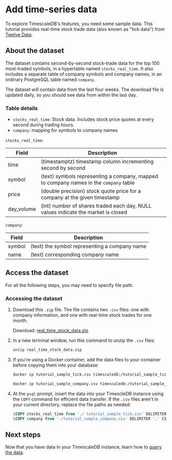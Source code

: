 # Add time-series data

To explore TimescaleDB's features, you need some sample data. This tutorial provides real-time 
stock trade data (also known as "tick data") from [Twelve Data][twelve-data]. 

## About the dataset

The dataset contains second-by-second stock-trade data for the top 100 most-traded symbols, in a 
hypertable named `stocks_real_time`. It also includes a separate table of company symbols and company 
names, in an ordinary PostgreSQL table named `company`. 

The dataset will contain data from the last four weeks. The download file is updated daily, so 
you should see data from within the last day. 

### Table details

* `stocks_real_time`: Stock data. Includes stock price quotes at every second during trading hours.
* `company`: mapping for symbols to company names

`stocks_real_time`:

| Field | Description |
|-|-|
| time | (timestamptz) timestamp column incrementing second by second | 
| symbol | (text) symbols representing a company, mapped to company names in the `company` table | 
| price | (double precision) stock quote price for a company at the given timestamp |
| day_volume | (int) number of shares traded each day, NULL values indicate the market is closed | 

`company`:

| Field | Description |
|-|-|
| symbol | (text) the symbol representing a company name |
| name | (text) corresponding company name |


## Access the dataset
For all the following steps, you may need to specify file path. 

<procedure>

### Accessing the dataset

1.  Download this `.zip` file. The file contains two `.csv` files: one with company 
    information, and one with real-time stock trades for one month.

    Download: <tag type="download">[real_time_stock_data.zip](https://assets.timescale.com/docs/downloads/get-started/real_time_stock_data.zip)</tag>

1.  In a new terminal window, run this command to unzip the `.csv` files:
    ```bash
    unzip real_time_stock_data.zip
    ```

1.  If you're using a Docker container, add the data files to your container before 
    copying them into your database:
    ```bash
    docker cp tutorial_sample_tick.csv timescaledb:/tutorial_sample_tick.csv

    docker cp tutorial_sample_company.csv timescaledb:/tutorial_sample_company.csv
    ```


1.  At the `psql` prompt, insert the data into your TimescleDB instance using the `COPY` command 
    for efficient data transfer. If the `.csv` files aren't in your current directory, replace 
    the file paths as needed:

    ```sql
    \COPY stocks_real_time from './ tutorial_sample_tick.csv' DELIMITER ',' CSV HEADER;
    \COPY company from './tutorial_sample_company.csv' DELIMITER ',' CSV HEADER;
    ```

</procedure>

## Next steps
Now that you have data in your TimescaleDB instance, learn how to [query the data][query-data].


[twelve-data]: https://twelvedata.com/
[query-data]: /getting-started/query-data/
